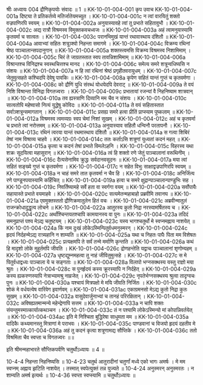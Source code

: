 श्रीः
अध्यायः 004
द्रौणिकृपयोः संवादः ॥ 1 ॥
KK-10-01-004-001	कृप उवाच 
KK-10-01-004-001a	दिष्ट्या ते प्रतिकर्तव्ये मतिर्जातेयमच्युत ।
KK-10-01-004-001c	न त्वां वारयितुं शक्तो वज्रपाणिरपि स्वयम् ॥
KK-10-01-004-002a	अनुयास्यावहे त्वां तु प्रभाते सहितावुभौ ।
KK-10-01-004-002c	अद्य रात्रौ विश्रमस्व विमुक्तकवचध्वजः ॥
KK-10-01-004-003a	अहं त्वामनुयास्यामि कृतवर्मा च सात्वतः ।
KK-10-01-004-003c	परानभिमुखं यान्तं रथावास्थाय दंशितौ ॥
KK-10-01-004-004a	आवाभ्यां सहितः शत्रूञ्श्वो निहन्ता समागमे ।
KK-10-01-004-004c	विक्रम्य रथिनां श्रेष्ठ पाञ्चालान्सपदानुगान् ॥
KK-10-01-004-005a	शक्तस्त्वमसि विक्रम्य विश्रमस्व निशामिमाम् ।
KK-10-01-004-005c	चिरं ते जाग्रतस्तात स्वप तावन्निशामिमाम् ॥
KK-10-01-004-006a	विश्रान्तश्च विनिद्रश्च स्वस्थचित्तश्च मानद ।
KK-10-01-004-006c	समेत्य समरे शत्रून्वधिष्यसि न संशयः ॥
KK-10-01-004-007a	न हि त्वां रथिनां श्रेष्ठं प्रगृहीतवरायुधम् ।
KK-10-01-004-007c	जेतुमुत्सहते कश्चिदपि देवेषु पावकिः ॥
KK-10-01-004-008a	कृपेण सहितं यान्तं गुप्तं च कृतवर्मणा ।
KK-10-01-004-008c	को द्रौणिं युधि संरब्धं योधयेदपि देवराट् ॥
KK-10-01-004-009a	ते वयं निशि विश्रान्ता विनिद्रा विगतज्वराः ।
KK-10-01-004-009c	प्रभातायां रजन्यां वै निहनिष्याम शात्रवान् ॥
KK-10-01-004-010a	तव ह्यस्त्राणि दिव्यानि मम चैव न संशयः ।
KK-10-01-004-010c	सात्वतोपि महेष्वासो नित्यं युद्धेषु कोविदः ॥
KK-10-01-004-011a	ते वयं सहितास्तात सर्वाञ्शत्रून्समागतान् ।
KK-10-01-004-011c	प्रसह्य समरे हत्वा प्रीतिं प्राप्स्याम पुष्कलाम् ॥
KK-10-01-004-012a	विश्रमस्व त्वमव्यग्रः स्वप चेमां निशां सुखम् ।
KK-10-01-004-012c	अहं च कृतवर्मा च प्रभाते त्वां नरोत्तमम् ॥
KK-10-01-004-013a	अनुयास्याव सहितौ धन्विनौ परतापनौ ।
KK-10-01-004-013c	रथिनं त्वरया यान्तं रथमास्थाय दंशितौ ॥
KK-10-01-004-014a	स गत्वा शिबिरं तेषां नाम विश्राव्य चाहवे ।
KK-10-01-004-014c	ततः कर्ताऽसि शत्रूणां युध्यतां कदनं महत् ॥
KK-10-01-004-015a	कृत्वा च कदनं तेषां प्रभाते विमलेऽहनि ।
KK-10-01-004-015c	विहरस्व यथा शक्रः सूदयित्वा महासुरान् ॥
KK-10-01-004-016a	त्वं हि शक्तो रणे जेतुं पाञ्चालानां वरूथिनीम् ।
KK-10-01-004-016c	दैत्यसेनामिव क्रुद्धः सर्वदानवसूदनः ॥
KK-10-01-004-017a	मया त्वां सहितं सङ्ख्ये गुप्तं च कृतवर्मणा ।
KK-10-01-004-017c	न सहेत विभुः साक्षाद्वज्रपाणिरपि स्वयम् ॥
KK-10-01-004-018a	न चाहं समरे तात कृतवर्मा न चैव हि ।
KK-10-01-004-018c	अनिर्जित्य रणे पाण्डूनपयास्यामि कर्हिचित् ॥
KK-10-01-004-019a	हत्वा च समरे क्षुद्रान्पाञ्चालान्पाण्डुभिः सह ।
KK-10-01-004-019c	निवर्तिष्यामहे सर्वे हता वा स्वर्गगा वयम् ॥
KK-10-01-004-020a	सर्वोपायैः सहायास्ते प्रभाते वयमाहवे ।
KK-10-01-004-020c	सत्यमेतन्महाबाहो प्रब्रवीमि तवानघ ॥
KK-10-01-004-021a	एवमुक्तस्ततो द्रौणिक्रमातुलेन हितं वचः ।
KK-10-01-004-021c	अब्रवीन्मातुलं राजन्क्रोधादुद्धृत्य लोचने ॥
KK-10-01-004-022a	आतुरस्य कुतो निद्रा नरस्यामर्षितस्य च ।
KK-10-01-004-022c	अर्थांश्चिन्तयतश्चापि कामयानस्य वा पुनः ॥
KK-10-01-004-023a	तदिदं समनुप्राप्तं पश्य मेऽद्य चतुष्टयम् ।
KK-10-01-004-023c	यस्य भागश्चतुर्थो मे स्वप्नमह्नाय नाशयेत् ॥
KK-10-01-004-024a	किं नाम दुःखं लोकेऽस्मिन्पितुर्वधमनुस्मरन् ।
KK-10-01-004-024c	हृदयं निर्दहन्मेऽद्य रात्र्यहानि न शाम्यति ॥
KK-10-01-004-025a	यथा च निहतः पापैः पिता मम विशेषतः ।
KK-10-01-004-025c	प्रत्यक्षमपि ते सर्वं तन्मे मर्माणि कृन्तति ॥
KK-10-01-004-026a	कथं हि मादृशो लोके मुहूर्तमपि जीवति ।
KK-10-01-004-026c	द्रोणहन्तेति यद्वाचः पाञ्चालानां शृणोम्यहम् ॥
KK-10-01-004-027a	धृष्टद्युम्नमहत्वा तु नाहं जीवितुमुत्सहे ।
KK-10-01-004-027c	स मे पितुर्वधाद्वध्यः पाञ्चाला ये च सङ्गताः ॥
KK-10-01-004-028a	विलापो भग्नसक्थस्य यस्तु राज्ञो मया श्रुतः ।
KK-10-01-004-028c	स पुनर्हृदयं कस्य क्रूरस्यापि न निर्दहेत् ॥
KK-10-01-004-029a	कस्य ह्यकरुणस्यापि नेत्राभ्यामश्रु नाव्रजेत् ।
KK-10-01-004-029c	नृपतेर्भग्नसक्थस्य श्रुत्वा तादृग्वचः पुनः ॥
KK-10-01-004-030a	यश्चायं मित्रपक्षो मे मयि जीवति निर्जितः ।
KK-10-01-004-030c	शोकं मे वर्धयत्येष वारिवेग इवार्णवम् ॥
KK-10-01-004-031ac	एकाग्रमनसो मेऽद्य कुतो निद्रा कुतः सुखम् ॥
KK-10-01-004-032a	वासुदेवार्जुनाभ्यां च तानहं परिरक्षितान् ।
KK-10-01-004-032c	अविषह्यतमान्मन्ये महेन्द्रेणापि सत्तम ॥
KK-10-01-004-033a	न चापि शक्तः संयन्तुमस्मात्कार्यात्कथञ्चन ।
KK-10-01-004-033c	तं न पश्यामि लोकेऽस्मिन्यो मां कोपान्निवर्तयेत् ॥
KK-10-01-004-034ac	इति मे निश्चिता बुद्धिरेषा साधुमता मम ॥
KK-10-01-004-035a	वादिकैः कथ्यमानस्तु मित्राणां मे पराभवः ।
KK-10-01-004-035c	पाण्डवानां च विजयो हृदयं दहतीव मे ॥
KK-10-01-004-036a	अहं तु कदनं कृत्वा शत्रूणामद्य सौप्तिके ।
KK-10-01-004-036c	ततो विश्रमिता चैव स्वप्ता च विगतज्वरः ॥॥

इति श्रीमन्महाभारते सौप्तिकपर्वणि चतुर्थोऽध्यायः ॥ 4 ॥

10-4-4 निहन्ता निहनिष्यसि ॥ 10-4-23 चतुर्थ आतुरादीनां चतुर्णां मध्ये एको भागः अमर्षः । मे मम स्वप्नम् अह्नाय झटिति नाशयेत् । तस्मात् स्वपेत्युक्तं तन्न युज्यते ॥ 10-4-24 अनुस्मरन् अनुस्मरतः । न शाम्यति अमर्ष इत्यर्थः ॥ 10-4-36 स्वप्ता स्वप्स्यामि ॥ चतुर्थोऽध्यायः ॥
